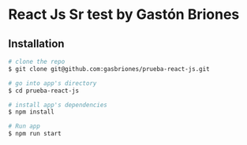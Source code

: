 # React Js Sr test by Gastón Briones
## Installation

``` bash
# clone the repo
$ git clone git@github.com:gasbriones/prueba-react-js.git

# go into app's directory
$ cd prueba-react-js

# install app's dependencies
$ npm install

# Run app
$ npm run start
```
